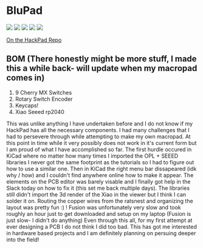 # BluPad


![](https://cdn.hack.pet/slackcdn/9925e942fea228bc5d1dfbb328f476ac.png)
![](https://cdn.hackclubber.dev/slackcdn/24457aabfe11c958d2ddef725ccffa1c.png)
![](https://hc-cdn.hel1.your-objectstorage.com/s/v3/ff6668de2e954650942a56eeb0c011b8381fe5af_screenshot_2025-05-16_at_6.12.57___am.png)
![](https://hc-cdn.hel1.your-objectstorage.com/s/v3/6f711688da4af72ffb176c15a3b86abf223c17ef_screenshot_2025-05-16_at_6.13.14___am.png)
![](https://cdn.hackclubber.dev/slackcdn/c2d1ef55e18a314f70a79a06218c1f0d.png)



[On the HackPad Repo](https://github.com/hackclub/hackpad/tree/main/hackpads/BluPad)

BOM (There honestly might be more stuff, I made this a while back- will update when my macropad comes in)
---
1. 9 Cherry MX Switches
2. Rotary Switch Encoder
3. Keycaps!
4. Xiao Seeed rp2040


This was unlike anything I have undertaken before and I do not know if my HackPad has all the necessary components. 
I had many challenges that I had to persevere through while attempting to make my own 
macropad. At this point in time while it very possibly does not work in it's current form
but I am proud of what I have accomplished so far. 
The first hurdle occured in KiCad where no matter how many times I imported the OPL + SEEED libraries I never got the same footprint as the tutorials so I had to
figure out how to use a similar one.
Then in KiCad the right menu bar dissapeared (idk why / how) and I couldn't find anywhere online how to make it appear. The elements on the PCB editor was barely visable and 
I finally got help in the Slack today on how to fix it (this set me back multiple days).
The libraries still didn't import the 3d render of the Xiao in the viewer but I think I can solder it on. 
Routing the copper wires from the ratsnest and organizing the layout was pretty fun :) !
Fusion was unfortunately very slow and took roughly an hour just to get downloaded and setup on my laptop (Fusion is just slow- I didn't do anything)
Even through this all, for my first attempt at ever designing a PCB I do not think I did too bad.
This has got me interested in hardware based projects and I am definitely planning on persuing deeper into the field!
